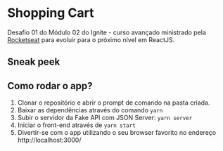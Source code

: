 # Shopping Cart

Desafio 01 do Módulo 02 do Ignite - curso avançado ministrado pela [Rocketseat](https://rocketseat.com.br/) para evoluir para o próximo nível em ReactJS. 

## Sneak peek

## Como rodar o app?
1. Clonar o repositório e abrir o prompt de comando na pasta criada.
2. Baixar as dependências através do comando `yarn`
3. Subir o servidor da Fake API com JSON Server: `yarn server`
4. Iniciar o front-end através de `yarn start`
5. Divertir-se com o app utilizando o seu browser favorito no endereço http://localhost:3000/

